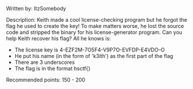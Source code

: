 Written by: ItzSomebody

Description: Keith made a cool license-checking program but he forgot the flag
he used to create the key! To make matters worse, he lost the source code and
stripped the binary for his license-generator program. Can you help Keith recover
his flag? All he knows is:

* The license key is 4-EZF2M-7O5F4-V9P7O-EVFDP-E4VDO-O
* He put his name (in the form of 'k3ith') as the first part of the flag
* There are 3 underscores
* The flag is in the format hsctf{}

Recommended points: 150 - 200
